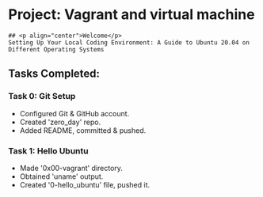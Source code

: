 # Project: Vagrant and virtual machine

~~~~~~~~~~~~~~~~~~~
## <p align="center">Welcome</p>
Setting Up Your Local Coding Environment: A Guide to Ubuntu 20.04 on Different Operating Systems
~~~~~~~~~~~~~~~~~~~

## Tasks Completed:

### Task 0: Git Setup

- Configured Git & GitHub account.
- Created 'zero_day' repo.
- Added README, committed & pushed.

### Task 1: Hello Ubuntu

- Made '0x00-vagrant' directory.
- Obtained 'uname' output.
- Created '0-hello_ubuntu' file, pushed it.

